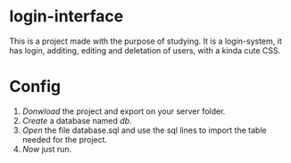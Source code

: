 login-interface
===
This is a project made with the purpose of studying.
It is a login-system, it has login, additing, editing and deletation of users, with a kinda cute CSS.

Config
==

1. *Donwload* the project and export on your server folder.
2. *Create* a database named _db_.
3. *Open* the file database.sql and use the sql lines to import the table needed for the project.
4. *Now* just run.
